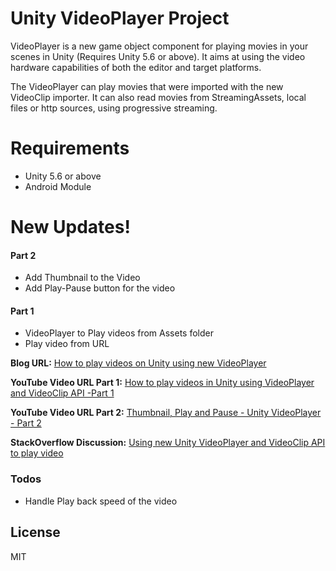 # Unity VideoPlayer Project

VideoPlayer is a new game object component for playing movies in your scenes in Unity (Requires Unity 5.6 or above). It aims at using the video hardware capabilities of both the editor and target platforms.

The VideoPlayer can play movies that were imported with the new VideoClip importer. It can also read movies from StreamingAssets, local files or http sources, using progressive streaming.

# Requirements
 - Unity 5.6 or above
 - Android Module

# New Updates!
  #### Part 2
  - Add Thumbnail to the Video
  - Add Play-Pause button for the video
  #### Part 1
  - VideoPlayer to Play videos from Assets folder
  - Play video from URL

**Blog URL:** [How to play videos on Unity using new VideoPlayer](http://justcode.me/unity2d/how-to-play-videos-on-unity-using-new-videoplayer/)

**YouTube Video URL Part 1:** [How to play videos in Unity using VideoPlayer and VideoClip API -Part 1](https://www.youtube.com/watch?v=nGA3jMBDjHk)

**YouTube Video URL Part 2:** [Thumbnail, Play and Pause - Unity VideoPlayer - Part 2 ](https://www.youtube.com/watch?v=R36UuAjQmK4)

**StackOverflow Discussion:** [Using new Unity VideoPlayer and VideoClip API to play video](http://stackoverflow.com/questions/41144054/using-new-unity-videoplayer-and-videoclip-api-to-play-video/)

### Todos

 - Handle Play back speed of the video

License
----

MIT
